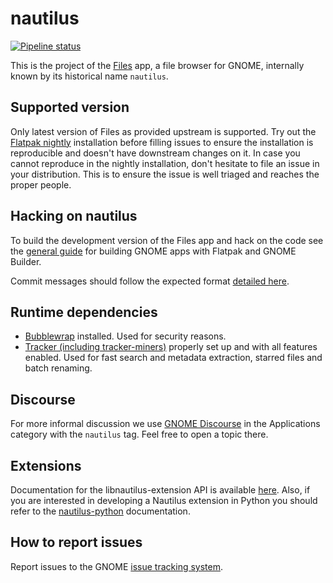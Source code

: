 # nautilus
[![Pipeline status](https://gitlab.gnome.org/GNOME/nautilus/badges/main/pipeline.svg)](https://gitlab.gnome.org/GNOME/nautilus/commits/main)

This is the project of the [Files](https://wiki.gnome.org/Apps/Files) app, a file browser for
GNOME, internally known by its historical name `nautilus`.

## Supported version
Only latest version of Files as provided upstream is supported. Try out the [Flatpak nightly](https://wiki.gnome.org/Apps/Nightly) installation before filling issues to ensure the installation is reproducible and doesn't have downstream changes on it. In case you cannot reproduce in the nightly installation, don't hesitate to file an issue in your distribution. This is to ensure the issue is well triaged and reaches the proper people.

## Hacking on nautilus

To build the development version of the Files app and hack on the code
see the [general guide](https://wiki.gnome.org/Newcomers/BuildProject)
for building GNOME apps with Flatpak and GNOME Builder.

Commit messages should follow the expected format [detailed here](https://wiki.gnome.org/Git/CommitMessages).

## Runtime dependencies
- [Bubblewrap](https://github.com/projectatomic/bubblewrap) installed. Used for security reasons.
- [Tracker (including tracker-miners)](https://gitlab.gnome.org/GNOME/tracker) properly set up and with all features enabled. Used for fast search and metadata extraction, starred files and batch renaming.

## Discourse

For more informal discussion we use [GNOME Discourse](https://discourse.gnome.org/tags/nautilus) in the Applications category with the `nautilus` tag. Feel free to open a topic there.

## Extensions

Documentation for the libnautilus-extension API is available [here](https://gnome.pages.gitlab.gnome.org/nautilus/).  Also, if you are interested in developing a Nautilus extension in Python you should refer to the [nautilus-python](https://gnome.pages.gitlab.gnome.org/nautilus-python/) documentation.

## How to report issues

Report issues to the GNOME [issue tracking system](https://gitlab.gnome.org/GNOME/nautilus/issues).
